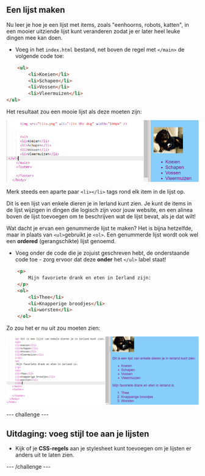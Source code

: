 ## Een lijst maken

Nu leer je hoe je een lijst met items, zoals "eenhoorns, robots, katten", in een mooier uitziende lijst kunt veranderen zodat je er later heel leuke dingen mee kan doen.

- Voeg in het `index.html` bestand, net boven de regel met `</main>` de volgende code toe:

```html
    <ul>
        <li>Koeien</li>
        <li>Schapen</li>
        <li>Vossen</li>
        <li>Vleermuizen</li>
</ul>
```

Het resultaat zou een mooie lijst als deze moeten zijn:

![Unordered list](images/egUnorderedList.png)

Merk steeds een aparte paar `<li></li>` tags rond elk item in de lijst op.

Dit is een lijst van enkele dieren je in Ierland kunt zien. Je kunt de items in de lijst wijzigen in dingen die logisch zijn voor jouw website, en een alinea boven de lijst toevoegen om te beschrijven wat de lijst bevat, als je dat wilt!

Wat dacht je ervan een genummerde lijst te maken? Het is bijna hetzelfde, maar in plaats van `<ul>`gebruikt je `<ol>`. Een genummerde lijst wordt ook wel een **ordered** (gerangschikte) lijst genoemd.

- Voeg onder de code die je zojuist geschreven hebt, de onderstaande code toe - zorg ervoor dat deze **onder** het `</ul>` label staat!

```html
    <p>
        Mijn favoriete drank en eten in Ierland zijn:
    </p>
    <ol>
        <li>Thee</li>
        <li>Knapperige broodjes</li>
        <li>worsten</li>
    </ol>
```

Zo zou het er nu uit zou moeten zien:

![Ordered list](images/egOrderedList.png)

--- challenge ---

## Uitdaging: voeg stijl toe aan je lijsten

- Kijk of je **CSS-regels** aan je stylesheet kunt toevoegen om je lijsten er anders uit te laten zien.

--- /challenge ---
